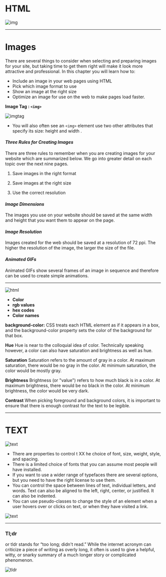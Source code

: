 # HTML

![img](https://d2h0cx97tjks2p.cloudfront.net/blogs/wp-content/uploads/sites/2/2020/07/html-images-df.jpg)

--------------------------------

# Images

There are several things to consider when selecting and
preparing images for your site, but taking time to get them
right will make it look more attractive and professional.
In this chapter you will learn how to:

- Include an image in your web pages using HTML
- Pick which image format to use
- Show an image at the right size
- Optimize an image for use on the web to make pages
load faster.

**Image Tag : `<img>`**

![imgtag](https://cdo-curriculum.s3.amazonaws.com/media/uploads/img_tag.png)

- You will also often see an `<img>`
element use two other attributes
that specify its size:
height and width .


#### *Three Rules for Creating Images*

There are three rules to remember when you
are creating images for your website which are
summarized below. We go into greater detail
on each topic over the next nine pages.

1. Save images in
the right format

2. Save images at
the right size

3. Use the correct
resolution


#### *Image Dimensions*

The images you use on your website should be
saved at the same width and height that you
want them to appear on the page.

#### *Image Resolution*

Images created for the web should be saved at
a resolution of 72 ppi. The higher the resolution
of the image, the larger the size of the file.

#### *Animated GIFs*

Animated GIFs show several frames of an
image in sequence and therefore can be used to
create simple animations.

--------------------------

![html](https://cdn.educba.com/academy/wp-content/uploads/2019/12/HTML-Colors-.png)

- **Color**
- **rgb values**
- **hex codes**
- **Color names**

**background-color:**
CSS treats each HTML element
as if it appears in a box, and the
background-color property
sets the color of the background
for that box.

**Hue**
Hue is near to the colloquial idea
of color. Technically speaking
however, a color can also have
saturation and brightness as
well as hue.

**Saturation**
Saturation refers to the amount
of gray in a color. At maximum
saturation, there would be no
gray in the color. At minimum
saturation, the color would be
mostly gray.

**Brightness**
Brightness (or "value") refers
to how much black is in a color.
At maximum brightness, there
would be no black in the color.
At minimum brightness, the
color would be very dark.

**Contrast**
When picking foreground and background
colors, it is important to ensure that there is
enough contrast for the text to be legible.

-------------------------------------


# TEXT

![text](https://www.w3schools.com/css/serif.gif)

- There are properties to control t XX he choice of font, size,
weight, style, and spacing.
- There is a limited choice of fonts that you can assume
most people will have installed.
- If you want to use a wider range of typefaces there are
several options, but you need to have the right license
to use them.
- You can control the space between lines of text,
individual letters, and words. Text can also be aligned
to the left, right, center, or justified. It can also be
indented.
- You can use pseudo-classes to change the style of an
element when a user hovers over or clicks on text, or
when they have visited a link.

![text](https://encrypted-tbn0.gstatic.com/images?q=tbn:ANd9GcTobNukxrJw2SzibVHd8JU3k2BwJAT4baQv4w&usqp=CAU)


--------------------------------------

### **Tl;dr**

 or tldr stands for “too long; didn't read.” While the internet acronym can criticize a piece of writing as overly long, it often is used to give a helpful, witty, or snarky summary of a much longer story or complicated phenomenon.
 
![tldr](https://lh3.googleusercontent.com/proxy/BDPw1mBfg76BNhcQRll7qdYiRvaQxy4L5k2mc37ooHR8YwauzU85tqpSur3miATRQaPBk3VARFKQS7fFg2UeEWVkH4OOXLKHltz5uhQ1ALkng0-bBpu9pBqlOEBKdMak3THttcVqtpik_Ro)

